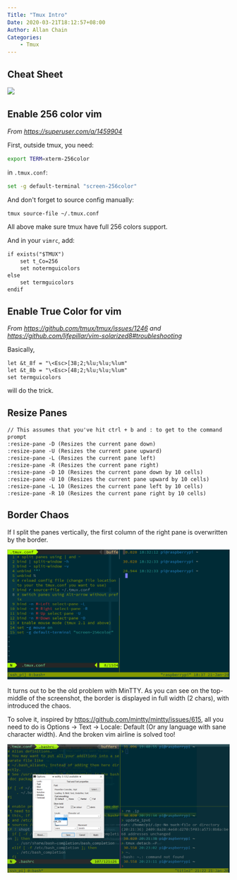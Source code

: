 ```yaml
---
Title: "Tmux Intro"
Date: 2020-03-21T18:12:57+08:00
Author: Allan Chain
Categories:
    - Tmux
---
```


## Cheat Sheet

![](https://linuxacademy.com/site-content/uploads/2016/08/tmux-3-1-1024x640.png)

## Enable 256 color vim

*From https://superuser.com/a/1459904*

First, outside tmux, you need:

```bash
export TERM=xterm-256color
```

in `.tmux.conf`:

```bash
set -g default-terminal "screen-256color"
```

And don't forget to source config manually:

```bash
tmux source-file ~/.tmux.conf
```

All above make sure tmux have full 256 colors support.

And in your `vimrc`, add:

```vim
if exists("$TMUX")
    set t_Co=256
    set notermguicolors
else
    set termguicolors
endif
```

## Enable True Color for vim

*From <https://github.com/tmux/tmux/issues/1246> and <https://github.com/lifepillar/vim-solarized8#troubleshooting>*

Basically,

```vim
let &t_8f = "\<Esc>[38;2;%lu;%lu;%lum"
let &t_8b = "\<Esc>[48;2;%lu;%lu;%lum"
set termguicolors
```

will do the trick.

## Resize Panes

```
// This assumes that you've hit ctrl + b and : to get to the command prompt
:resize-pane -D (Resizes the current pane down)
:resize-pane -U (Resizes the current pane upward)
:resize-pane -L (Resizes the current pane left)
:resize-pane -R (Resizes the current pane right)
:resize-pane -D 10 (Resizes the current pane down by 10 cells)
:resize-pane -U 10 (Resizes the current pane upward by 10 cells)
:resize-pane -L 10 (Resizes the current pane left by 10 cells)
:resize-pane -R 10 (Resizes the current pane right by 10 cells)
```

## Border Chaos

If I split the panes vertically, the first column of the right pane is overwritten by the border.

![](chaos.png)

It turns out to be the old problem with MinTTY. As you can see on the top-middle of the screenshot, the border is displayed in full width (2 chars), with introduced the chaos.

To solve it, inspired by <https://github.com/mintty/mintty/issues/615>, all you need to do is Options &rarr; Text &rarr; Locale: Default (Or any language with sane character width). And the broken vim airline is solved too!

![](fixed.png)
